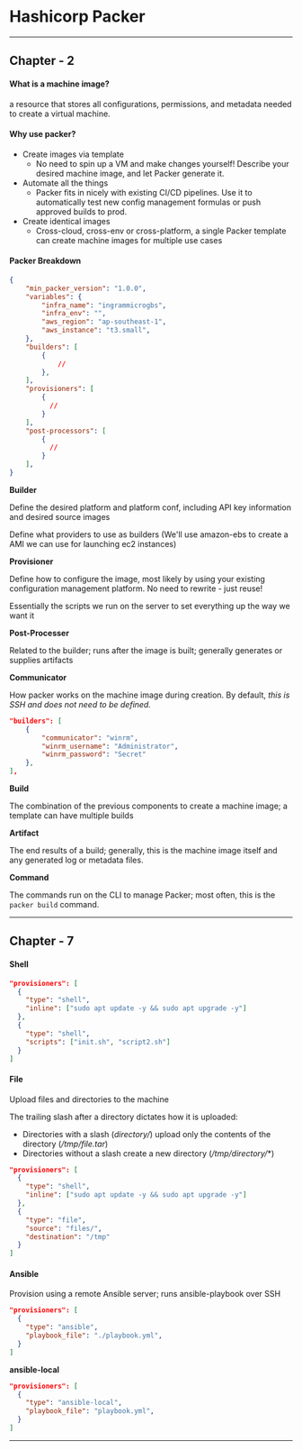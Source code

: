 # Hashicorp Packer
---

## Chapter - 2

#### What is a machine image?

a resource that stores all configurations, permissions, and metadata needed to create a virtual machine.

#### Why use packer?

- Create images via template
  - No need to spin up a VM and make changes yourself! Describe your desired machine image, and let Packer generate it.
- Automate all the things
  - Packer fits in nicely with existing CI/CD pipelines. Use it to automatically test new config management formulas or push approved builds to prod.
- Create identical images
  - Cross-cloud, cross-env or cross-platform, a single Packer template can create machine images for multiple use cases

#### Packer Breakdown

```json
{
    "min_packer_version": "1.0.0",
    "variables": {
        "infra_name": "ingrammicrogbs",
        "infra_env": "",
        "aws_region": "ap-southeast-1",
        "aws_instance": "t3.small",
    },
    "builders": [
        {
            //
        },
    ],
    "provisioners": [
        {
          //
        }
    ],
    "post-processors": [
        {
          //
        }
    ],
}
```

**Builder**

Define the desired platform and platform conf, including API key information and desired source images

Define what providers to use as builders (We'll use amazon-ebs to create a AMI we can use for launching ec2 instances)

**Provisioner**

Define how to configure the image, most likely by using your existing configuration management platform. No need to rewrite - just reuse!

Essentially the scripts we run on the server to set everything up the way we want it

**Post-Processer**

Related to the builder; runs after the image is built; generally generates or supplies artifacts

**Communicator**

How packer works on the machine image during creation. By default, *this is SSH and does not need to be defined.*

```json
"builders": [
    {
        "communicator": "winrm",
        "winrm_username": "Administrator",
        "winrm_password": "Secret"
    },
],
```

**Build**

The combination of the previous components to create a machine image; a template can have multiple builds

**Artifact**

The end results of a build; generally, this is the machine image itself and any  generated log or metadata files.

**Command**

The commands run on the CLI to manage Packer; most often, this is the `packer build` command.


---

## Chapter - 7

#### Shell


```json
"provisioners": [
  {
    "type": "shell",
    "inline": ["sudo apt update -y && sudo apt upgrade -y"]
  },
  {
    "type": "shell",
    "scripts": ["init.sh", "script2.sh"] 
  }
]

```

#### File

Upload files and directories to the machine

The trailing slash after a directory dictates how it is uploaded:

- Directories with a slash (*directory/*) upload only the contents of the directory (*/tmp/file.tar*)
- Directories without a slash create a new directory (*/tmp/directory/*\*)


```json
"provisioners": [
  {
    "type": "shell",
    "inline": ["sudo apt update -y && sudo apt upgrade -y"]
  },
  {
    "type": "file",
    "source": "files/",
    "destination": "/tmp"
  }
]

```

#### Ansible

Provision using a remote Ansible server; runs ansible-playbook over SSH


```json
"provisioners": [
  {
    "type": "ansible",
    "playbook_file": "./playbook.yml",
  }
]

```

**ansible-local**

```json
"provisioners": [
  {
    "type": "ansible-local",
    "playbook_file": "playbook.yml",
  }
]
```

---